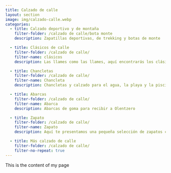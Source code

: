 ```yaml
---
title: Calzado de calle
layout: section
image: img/calzado-calle.webp
categories:
  - title: Calzado deportivo y de montaña
    filter-folder: /calzado de calle/bota monte
    description: Zapatillas deportivas, de trekking y botas de monte

  - title: Clásicos de calle
    filter-folder: /calzado de calle/
    filter-name: clásicos
    description: Las llames como las llames, aquí encontrarás los clásicos del verano para salir a la calle. 

  - title: Chancletas
    filter-folder: /calzado de calle/
    filter-name: Chancleta
    description: Chancletas y calzado para el agua, la playa y la piscina

  - title: Abarcas
    filter-folder: /calzado de calle/
    filter-name: Abarca
    description: Abarcas de goma para recibir a Olentzero

  - title: Zapato
    filter-folder: /calzado de calle/
    filter-name: Zapato
    description: Aquí te presentamos una pequeña selección de zapatos con los que ir siempre cómodo

  - title: Más calzado de calle
    filter-folder: /calzado de calle/
    filter-no-repeat: true
---
```


This is the content of my page